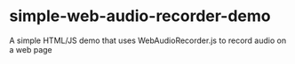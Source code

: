 # simple-web-audio-recorder-demo
A simple HTML/JS demo that uses WebAudioRecorder.js to record audio on a web page
